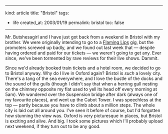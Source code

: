 -----
kind: article
title: "Bristol"
tags:
- life
created_at: 2003/01/19
permalink: bristol
toc: false
-----

<p>Mr. Butshesagirl and I have just got back from a weekend in Bristol with my brother. We were originally intending to go to a <a href="http://www.flaminglips.com/main.php" title="Official Flaming Lips website">Flaming Lips</a> gig, but the promoters screwed up badly, and we found out last week that &mdash; despite having ordered and paid for our tickets &mdash; we weren't going to get any. Ever since, we've been tormented by rave reviews for their live shows. Dammit.</p>

 <p>Since we'd already booked train tickets and a hotel room, we decided to go  to Bristol anyway. Why do I live in Oxford again? Bristol is <em>such</em> a lovely city. There's a tang of the sea everywhere, and I love the bustle of the docks and the sound of the gulls (though I didn't say that when a herring gull nesting on the chimney opposite my flat used to yell its head off every morning at 5am). We wandered over the Suspension bridge after dark (always one of my favourite places), and went up the Cabot Tower. I was speechless at the top &mdash; partly because you have to climb about a million steps. The whole city is laid out all around you. I've seen it before of course, but I'd forgotten how stunning the view was. Oxford is very picturesque in places, but Bristol is exciting and alive. And big. I took some pictures which I'll probably upload next weekend, if they turn out to be any good.</p>



